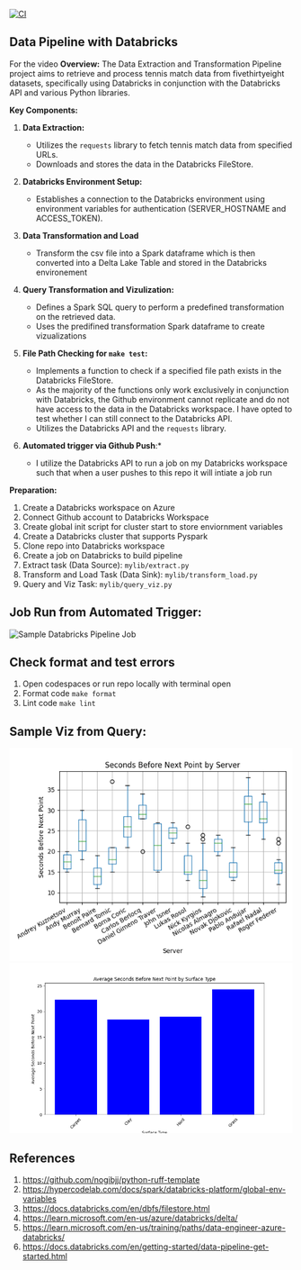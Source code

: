 [![CI](https://github.com/nogibjj/Jeremy_Tan_IDS706_Week11/actions/workflows/cicd.yml/badge.svg)](https://github.com/nogibjj/Jeremy_Tan_IDS706_Week11/actions/workflows/cicd.yml)
## Data Pipeline with Databricks

For the video
**Overview:**
The Data Extraction and Transformation Pipeline project aims to retrieve and process tennis match data from fivethirtyeight datasets, specifically using Databricks in conjunction with the Databricks API and various Python libraries.

**Key Components:**
1. **Data Extraction:**
   - Utilizes the `requests` library to fetch tennis match data from specified URLs.
   - Downloads and stores the data in the Databricks FileStore.

2. **Databricks Environment Setup:**
   - Establishes a connection to the Databricks environment using environment variables for authentication (SERVER_HOSTNAME and ACCESS_TOKEN).

3. **Data Transformation and Load**
    - Transform the csv file into a Spark dataframe which is then converted into a Delta Lake Table and stored in the Databricks environement

4. **Query Transformation and Vizulization:**
   - Defines a Spark SQL query to perform a predefined transformation on the retrieved data.
   - Uses the predifined transformation Spark dataframe to create vizualizations

5. **File Path Checking for `make test`:**
   - Implements a function to check if a specified file path exists in the Databricks FileStore.
   - As the majority of the functions only work exclusively in conjunction with Databricks, the Github environment cannot replicate and do not have access to the data in the Databricks workspace. I have opted to test whether I can still connect to the Databricks API. 
   - Utilizes the Databricks API and the `requests` library.

6. **Automated trigger via Github Push**:*
    - I utilize the Databricks API to run a job on my Databricks workspace such that when a user pushes to this repo it will intiate a job run 

**Preparation:**
1. Create a Databricks workspace on Azure 
2. Connect Github account to Databricks Workspace 
3. Create global init script for cluster start to store enviornment variables 
4. Create a Databricks cluster that supports Pyspark 
5. Clone repo into Databricks workspace 
6. Create a job on Databricks to build pipeline 
7. Extract task (Data Source): `mylib/extract.py`
8. Transform and Load Task (Data Sink): `mylib/transform_load.py`
9. Query and Viz Task: `mylib/query_viz.py`

## Job Run from Automated Trigger:
![Sample Databricks Pipeline Job](https://github.com/nogibjj/Jeremy_Tan_IDS706_Week11/assets/36715338/fb1ddb9c-7ebb-48bf-9a01-9ce368b6c2ff)

## Check format and test errors
1. Open codespaces or run repo locally with terminal open 
2. Format code `make format`
3. Lint code `make lint`

## Sample Viz from Query: 

![viz1](server.png)
![viz2](surface.png)

## References 
1. https://github.com/nogibjj/python-ruff-template
2. https://hypercodelab.com/docs/spark/databricks-platform/global-env-variables
3. https://docs.databricks.com/en/dbfs/filestore.html
4. https://learn.microsoft.com/en-us/azure/databricks/delta/
5. https://learn.microsoft.com/en-us/training/paths/data-engineer-azure-databricks/
6. https://docs.databricks.com/en/getting-started/data-pipeline-get-started.html

